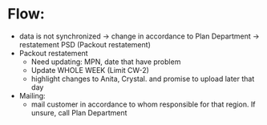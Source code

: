 # Flow: 
- data is not synchronized -> change in accordance to Plan Department -> restatement PSD (Packout restatement)
- Packout restatement
	- Need updating: MPN, date that have problem
	- Update WHOLE WEEK (Limit CW-2)
	- highlight changes to Anita, Crystal. and promise to upload later that day
- Mailing:
	- mail customer in accordance to whom responsible for that region. If unsure, call Plan Department 